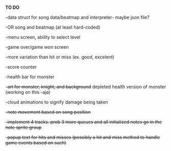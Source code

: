 **TO DO**

-data struct for song data/beatmap and interpreter- maybe json file?

-OR song and beatmap (at least hard-coded)

-menu screen, ability to select level

-game over/game won screen

-more variation than hit or miss (ex. good, excelent)

-score counter

-health bar for monster

-~~art for monster, knight, and background~~ depleted health version of monster (working on this -aja)

-cloud animations to signify damage being taken

~~-note movement based on song position~~

~~-implement 4 tracks. prob 3 more queues and all initialized notes go in the note sprite group~~

-~~popup text for hits and misses (possibly a hit and miss method to handle game events based on such)~~

